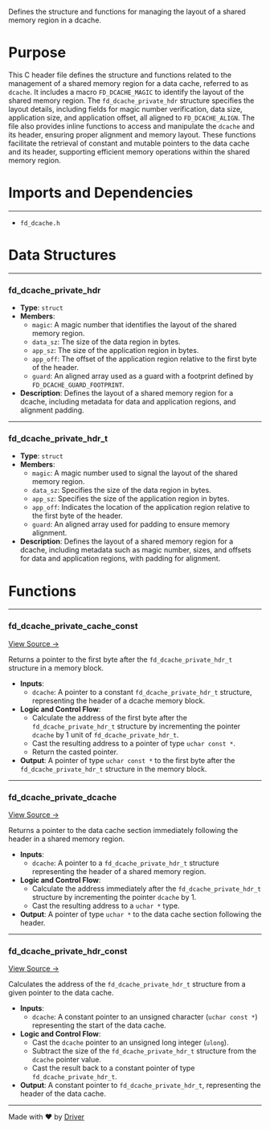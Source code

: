 <!--------------------------------------------------------------------------------->
<!-- IMPORTANT: This file is auto-generated by Driver (https://driver.ai). -------->
<!-- Manual edits may be overwritten on future commits. --------------------------->
<!--------------------------------------------------------------------------------->

Defines the structure and functions for managing the layout of a shared memory region in a dcache.

# Purpose
This C header file defines the structure and functions related to the management of a shared memory region for a data cache, referred to as `dcache`. It includes a macro `FD_DCACHE_MAGIC` to identify the layout of the shared memory region. The `fd_dcache_private_hdr` structure specifies the layout details, including fields for magic number verification, data size, application size, and application offset, all aligned to `FD_DCACHE_ALIGN`. The file also provides inline functions to access and manipulate the `dcache` and its header, ensuring proper alignment and memory layout. These functions facilitate the retrieval of constant and mutable pointers to the data cache and its header, supporting efficient memory operations within the shared memory region.
# Imports and Dependencies

---
- `fd_dcache.h`


# Data Structures

---
### fd\_dcache\_private\_hdr
- **Type**: ``struct``
- **Members**:
    - `magic`: A magic number that identifies the layout of the shared memory region.
    - `data_sz`: The size of the data region in bytes.
    - `app_sz`: The size of the application region in bytes.
    - `app_off`: The offset of the application region relative to the first byte of the header.
    - `guard`: An aligned array used as a guard with a footprint defined by `FD_DCACHE_GUARD_FOOTPRINT`.
- **Description**: Defines the layout of a shared memory region for a dcache, including metadata for data and application regions, and alignment padding.


---
### fd\_dcache\_private\_hdr\_t
- **Type**: ``struct``
- **Members**:
    - `magic`: A magic number used to signal the layout of the shared memory region.
    - `data_sz`: Specifies the size of the data region in bytes.
    - `app_sz`: Specifies the size of the application region in bytes.
    - `app_off`: Indicates the location of the application region relative to the first byte of the header.
    - `guard`: An aligned array used for padding to ensure memory alignment.
- **Description**: Defines the layout of a shared memory region for a dcache, including metadata such as magic number, sizes, and offsets for data and application regions, with padding for alignment.


# Functions

---
### fd\_dcache\_private\_cache\_const<!-- {{#callable:fd_dcache_private_cache_const}} -->
[View Source →](<../../../../../src/tango/dcache/fd_dcache_private.h#L43>)

Returns a pointer to the first byte after the `fd_dcache_private_hdr_t` structure in a memory block.
- **Inputs**:
    - `dcache`: A pointer to a constant `fd_dcache_private_hdr_t` structure, representing the header of a dcache memory block.
- **Logic and Control Flow**:
    - Calculate the address of the first byte after the `fd_dcache_private_hdr_t` structure by incrementing the pointer `dcache` by 1 unit of `fd_dcache_private_hdr_t`.
    - Cast the resulting address to a pointer of type `uchar const *`.
    - Return the casted pointer.
- **Output**: A pointer of type `uchar const *` to the first byte after the `fd_dcache_private_hdr_t` structure in the memory block.


---
### fd\_dcache\_private\_dcache<!-- {{#callable:fd_dcache_private_dcache}} -->
[View Source →](<../../../../../src/tango/dcache/fd_dcache_private.h#L48>)

Returns a pointer to the data cache section immediately following the header in a shared memory region.
- **Inputs**:
    - `dcache`: A pointer to a `fd_dcache_private_hdr_t` structure representing the header of a shared memory region.
- **Logic and Control Flow**:
    - Calculate the address immediately after the `fd_dcache_private_hdr_t` structure by incrementing the pointer `dcache` by 1.
    - Cast the resulting address to a `uchar *` type.
- **Output**: A pointer of type `uchar *` to the data cache section following the header.


---
### fd\_dcache\_private\_hdr\_const<!-- {{#callable:fd_dcache_private_hdr_const}} -->
[View Source →](<../../../../../src/tango/dcache/fd_dcache_private.h#L53>)

Calculates the address of the `fd_dcache_private_hdr_t` structure from a given pointer to the data cache.
- **Inputs**:
    - `dcache`: A constant pointer to an unsigned character (`uchar const *`) representing the start of the data cache.
- **Logic and Control Flow**:
    - Cast the `dcache` pointer to an unsigned long integer (`ulong`).
    - Subtract the size of the `fd_dcache_private_hdr_t` structure from the `dcache` pointer value.
    - Cast the result back to a constant pointer of type `fd_dcache_private_hdr_t`.
- **Output**: A constant pointer to `fd_dcache_private_hdr_t`, representing the header of the data cache.



---
Made with ❤️ by [Driver](https://www.driver.ai/)